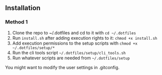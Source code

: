 ## Installation

### Method 1

1. Clone the repo to ~/.dotfiles and cd to it with `cd ~/.dotfiles`
1. Run `install.sh` after adding execution rights to it: `chmod +x install.sh`
1. Add execution permissions to the setup scripts with
   `chmod +x ~/.dotfiles/setup/*`
1. Run the cli tools script `~/.dotfiles/setup/cli_tools.sh`
1. Run whatever scripts are needed from `~/.dotfiles/setup`

You might want to modify the user settings in .gitconfig.
